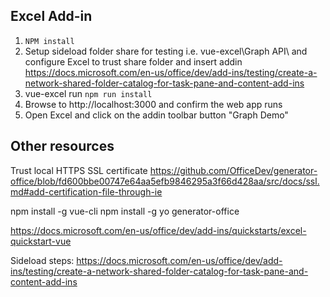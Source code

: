 ## Excel Add-in

1. `NPM install`
2. Setup sideload folder share for testing i.e. vue-excel\Graph API\ and configure Excel to trust share folder and insert addin
https://docs.microsoft.com/en-us/office/dev/add-ins/testing/create-a-network-shared-folder-catalog-for-task-pane-and-content-add-ins
3. vue-excel run `npm run install`
6. Browse to http://localhost:3000 and confirm the web app runs
7. Open Excel and click on the addin toolbar button "Graph Demo"

## Other resources
Trust local HTTPS SSL certificate
https://github.com/OfficeDev/generator-office/blob/fd600bbe00747e64aa5efb9846295a3f66d428aa/src/docs/ssl.md#add-certification-file-through-ie

npm install -g vue-cli
npm install -g yo generator-office

https://docs.microsoft.com/en-us/office/dev/add-ins/quickstarts/excel-quickstart-vue 

Sideload steps:
https://docs.microsoft.com/en-us/office/dev/add-ins/testing/create-a-network-shared-folder-catalog-for-task-pane-and-content-add-ins